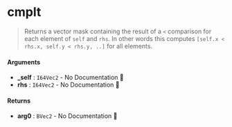 # cmplt

>  Returns a vector mask containing the result of a `<` comparison for each element of
>  `self` and `rhs`.
>  In other words this computes `[self.x < rhs.x, self.y < rhs.y, ..]` for all
>  elements.

#### Arguments

- **\_self** : `I64Vec2` \- No Documentation 🚧
- **rhs** : `I64Vec2` \- No Documentation 🚧

#### Returns

- **arg0** : `BVec2` \- No Documentation 🚧